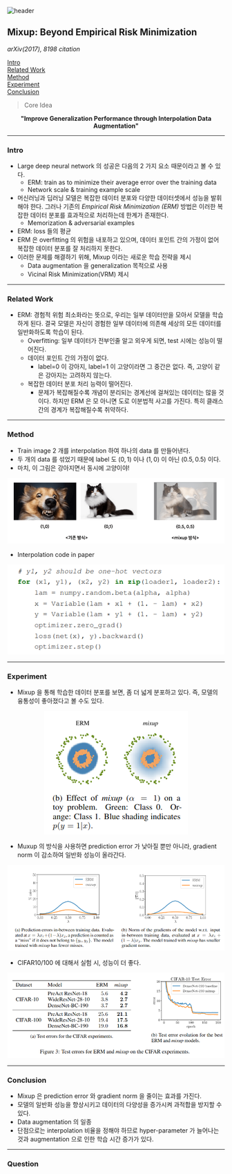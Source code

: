 ![header](https://capsule-render.vercel.app/api?type=waving&color=auto&height=80&section=header&text=Welcome%20Paper%20Review&fontSize=50)


## Mixup: Beyond Empirical Risk Minimization
*arXiv(2017), 8198 citation*

[Intro](#intro)</br>
[Related Work](#related-work)</br>
[Method](#method)</br>
[Experiment](#experiment)</br>
[Conclusion](#conclusion)</br>

> Core Idea
<div align=center>
<strong>"Improve Generalization Performance through Interpolation Data Augmentation"</strong></br>
</div>

***

### <strong>Intro</strong>
- Large deep neural network 의 성공은 다음의 $2$ 가지 요소 때문이라고 볼 수 있다.
  - ERM: train as to minimize their average error over the training data
  - Network scale & training example scale
- 머신러닝과 딥러닝 모델은 복잡한 데이터 분포와 다양한 데이터셋에서 성능을 발휘해야 한다. 그러나 기존의 *Empirical Risk Minimization (ERM)* 방법은 이러한 복잡한 데이터 분포를 효과적으로 처리하는데 한계가 존재한다. 
  - Memorization & adversarial examples
- ERM: loss 들의 평균
- ERM 은 overfitting 의 위험을 내포하고 있으며, 데이터 포인트 간의 가정이 없어 복잡한 데이터 분포를 잘 처리하지 못한다. 
- 이러한 문제를 해결하기 위해, Mixup 이라는 새로운 학습 전략을 제시
  - Data augmentation 을 generalization 목적으로 사용
  - Vicinal Risk Minimization(VRM) 제시

***

### <strong>Related Work</strong>
- ERM: 경험적 위험 최소화라는 뜻으로, 우리는 일부 데이터만을 모아서 모델을 학습하게 된다. 결국 모델은 자신이 경험한 일부 데이터에 의존해 세상의 모든 데이터를 일반화하도록 학습이 된다. 
  - Overfitting: 일부 데이터가 전부인줄 알고 외우게 되면, test 시에는 성능이 떨어진다.
  - 데이터 포인트 간의 가정이 없다. 
    - label=$0$ 이 강아지, label=$1$ 이 고양이라면 그 중간은 없다. 즉, 고양이 같은 강아지는 고려하지 않는다.
  - 복잡한 데이터 분포 처리 능력이 떨어진다.
    - 문제가 복잡해질수록 개념이 분리되는 경계선에 걸쳐있는 데이터는 많을 것이다. 하지만 ERM 은 모 아니면 도로 이분법적 사고를 가진다. 특히 클래스 간의 경계가 복잡해질수록 취약하다.

***

### <strong>Method</strong>
- Train image $2$ 개를 interpolation 하여 하나의 data 를 만들어낸다. 
- 두 개의 data 를 섞었기 때문에 label 도 $(0,1)$ 이나 $(1,0)$ 이 아닌 $(0.5,0.5)$ 이다. 
- 마치, 이 그림은 강아지면서 동시에 고양이야!
<p align="center">
<img src='./img1.png'>
</p>

- Interpolation code in paper

<p align="center">
<img src='./img2.png'>
</p>


***

### <strong>Experiment</strong>
- Mixup 을 통해 학습한 데이터 분포를 보면, 좀 더 넓게 분포하고 있다. 즉, 모델의 융통성이 좋아졌다고 볼 수도 있다. 


<p align="center">
<img src='./img3.png'>
</p>

- Muxup 의 방식을 사용하면 prediction error 가 낮아질 뿐만 아니라, gradient norm 이 감소하여 일반화 성능이 올라간다. 

<p align="center">
<img src='./img4.png'>
</p>

- CIFAR10/100 에 대해서 실험 시, 성능이 더 좋다.

<p align="center">
<img src='./img5.png'>
</p>

***

### <strong>Conclusion</strong>
- Mixup 은 prediction error 와 gradient norm 을 줄이는 효과를 가진다.
- 모델의 일반화 성능을 향상시키고 데이터의 다양성을 증가시켜 과적합을 방지할 수 있다.
- Data augmentation 의 일종
- 단점으로는 interpolation 비율을 정해야 하므로 hyper-parameter 가 늘어나는 것과 augmentation 으로 인한 학습 시간 증가가 있다.

***

### <strong>Question</strong>

